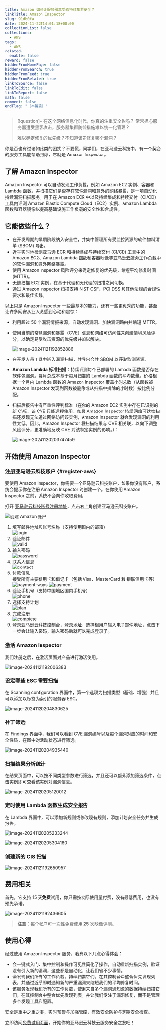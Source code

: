 ```yaml
---
title: Amazon 如何让服务器享受着持续集群安全？
linkTitle: Amazon Inspector
slug: 91db0fa
date: 2024-11-22T14:01:18+08:00
collectionList: false
collections:
  - AWS
tags:
  - AWS
related: 
  enable: false
reward: false
hiddenFromHomePage: false
hiddenFromSearch: true
hiddenFromFeed: true
hiddenFromRelated: true
linkToSource: false
linkToEdit: false
linkToReport: false
math: false
comment: false
endFlag: "（本篇完）"
---
```


> [!question]+ 在这个网络信息化时代，你真的注重安全性吗？
> 常常担心服务器遭受黑客攻击，服务器集群防御措施难以统一化管理？
>
> 难以确定修复的优先级？不知道该先修复哪个漏洞？

你是否也有过诸如此类的困扰？不要慌，同学们，在亚马逊云科技中，有一个契合的服务工具能帮助到你，它就是 Amazon Inspector。

<!--more-->

## 了解 Amazon Inspector

Amazon Inspector 可以自动发现工作负载，例如 Amazon EC2 实例、容器和 Lambda 函数，并扫描它们是否存在软件漏洞和意外的网络暴露，是一项自动化持续漏洞扫描服务，用于在 Amazon ECR 中以及持续集成和持续交付（CI/CD）工具内评测 Amazon Elastic Compute Cloud（EC2）实例、Amazon Lambda 函数和容器镜像以提高基础设施工作负载的安全性和合规性。

## 它能做些什么？

- 在开发周期的早期阶段纳入安全性，并集中管理所有受监控资源的软件物料清单 (SBOM) 导出。
- 近乎实时地检测亚马逊 ECR 和持续集成与持续交付 (CI/CD) 工具中的 Amazon EC2、Amazon Lambda 函数和容器映像等亚马逊云服务工作负载中的软件漏洞和意外网络暴露。
- 使用 Amazon Inspector 风险评分来确定修复的优先级，缩短平均修复时间 (MTTR)。
- 无缝扫描 EC2 实例，在基于代理和无代理的扫描之间切换。
- 通过 Amazon Inspector 扫描支持 NIST CSF、PCI DSS 和其他法规的合规性要求和最佳实践。

以上只是 Amazon Inspector 一些最基本的能力，还有一些更优秀的功能，甚至让许多网安从业人员感到心动和震惊：

- 利用超过 50 个漏洞情报来源，自动发现漏洞、加快漏洞路由并缩短 MTTR。
- 使用当前的常见漏洞和暴露（CVE）信息和网络可访问性来创建情境风险评分，以确定易受攻击资源的优先级并加以解决。

    ![image-20241121192852886](images/image-20241121192852886.webp)

- 在开发人员工具中嵌入漏洞扫描，并导出合并 SBOM 以获取监测资源。
- **Amazon Lambda 标准扫描**：持续评测每个已部署的 Lambda 函数是否存在软件包漏洞。每月总成本基于每月扫描的 Lambda 函数的平均数量。价格根据一个月内 Lambda 函数的 Amazon Inspector 覆盖小时总数（从函数被 Amazon Inspector 发现到函数被删除或从扫描中排除的小时数）按比例分配。
- 扫描后报告中有严重性评判标准（在你的 Amazon EC2 实例中存在已识别的新 CVE，该 CVE 只能远程使用。如果 Amazon Inspector 持续网络可达性扫描还发现无法通过网络访问该实例，Amazon Inspector 就会发现漏洞的利用性太低。因此，Amazon Inspector 将扫描结果与 CVE 相关联，以向下调整风险评分，更准确地反映 CVE 对该特定实例的影响。）：

    ![image-20241120203747459](images/image-20241120203747459.webp)

## 开始使用 Amazon Inspector

### 注册亚马逊云科技账户 {#register-aws}

要使用 Amazon Inspector，你需要一个亚马逊云科技账户，如果你没有账户，系统会提示你在注册 Amazon Inspector 时创建一个。在你使用 Amazon Inspector 之前，系统不会向你收取费用。

打开 [亚马逊云科技账号注册地址][trial-url]，点击右上角创建亚马逊云科技账户。

![创建 Amazon 账户](https://lruihao.cn/posts/aws-ec2/images/23_1693042834.png)

1. 填写邮件地址和账号名称（支持使用国内的邮箱）\
   ![login](https://lruihao.cn/posts/aws-ec2/images/23_1693043425.png)
2. 验证邮件\
   ![valid](https://lruihao.cn/posts/aws-ec2/images/23_1693043626.png)
3. 输入密码\
   ![password](https://lruihao.cn/posts/aws-ec2/images/23_1693043910.png)
4. 联系人信息\
   ![contact](https://lruihao.cn/posts/aws-ec2/images/23_1693044220.png)
5. 付款信息\
   接受所有主要信用卡和借记卡（包括 Visa、MasterCard 和 银联信用卡等）\
   ![payment-ways](https://lruihao.cn/posts/d1fc0c7/images/24_1720665206.webp)
   ![payment](https://lruihao.cn/posts/aws-ec2/images/23_1693044537.png)
6. 验证手机号（支持中国地区国内手机号）\
   ![phone](https://lruihao.cn/posts/aws-ec2/images/23_1693044806.png)
7. 选择支持计划\
   ![plan](https://lruihao.cn/posts/aws-ec2/images/23_1693045029.png)
8. 完成注册\
   ![complete](https://lruihao.cn/posts/aws-ec2/images/23_1693045100.png)
9. 登录亚马逊云科技控制台，[登录地址](https://console.aws.amazon.com/console/home?trk=56af0bad-f604-4f80-8f1a-f8a8b0d20118&sc_channel=sm&campaign=blog1352)，选择根用户输入电子邮件地址，点击下一步会让输入密码，输入密码后就可以完成登录了。

### 激活 Amazon Inspector

我们注册之后，在激活页面对产品进行激活使用。

![image-20241121192006383](images/image-20241121192006383.webp)

### 设定哪些 ESC 需要扫描

在 Scanning configuration 界面中，第一个选项为扫描类型（基础、增强）并且可以添加以标签为索引的服务器 ESC。

![image-20241120204830625](images/image-20241120204830625.webp)

### 补丁筛选

在 Findings 界面中，我们可以看到 CVE 漏洞编号以及每个漏洞对应的时间和安全性质，在图中对活动状态进行筛选。

![image-20241120204935440](images/image-20241120204935440.webp)

### 扫描结果分析统计

在结果页面中，可以按不同类型参数进行筛选，并且还可以额外添加筛选条件，点击实例即可查看该实例对漏洞信息。

![image-20241120205120012](images/image-20241120205120012.webp)

### 定时使用 Lambda 函数生成安全报告

在 Lambda 界面中，可以添加新规则或修改现有规则，添加计划安全任务并生成报告。

![image-20241120205233244](images/image-20241120205233244.webp)

![image-20241120205304160](images/image-20241120205304160.webp)

### 创建新的 CIS 扫描

![image-20241121192650957](images/image-20241121192650957.webp)

## 费用相关

首先，它支持 15 天**免费**试用，你只需按实际使用量付费，没有最低费用，也没有预先承诺。

![image-20241121192436605](images/image-20241121192436605.webp)

> **注意**：每个帐户可一次性免费使用 **25** 次映像评测。

## 使用心得

经过使用 Amazon Inspector 服务，我有以下几点心得体会：

- 会一键式入门、集中控制和操作可见性简化了操作，自动重新扫描实例，验证没有引入新的漏洞，这些都是自动化，让我们省不少事情。
- 会发现我们所有的工作负载，持续扫描它们，在其控制台中整合优先发现列表，并通过近乎即时通知新的严重漏洞来缩短我们的平均修复时间。
- 该服务发现我们所有的工作负载，使用来自多个漏洞通知源的数据持续扫描它们，在其控制台中整合优先发现列表，并让我们专注于漏洞修复，而不是管理多个发现工具和配置。

安全是重中之重之事，实时预警与加强管控，有效安全防护与定期安全检查。

立即访问[免费试用页面][trial-url]，开始你的亚马逊云科技云服务安全之旅吧！

<!-- link reference definition -->
[trial-url]: https://aws.amazon.com/cn/free/?trk=997abc29-fa8e-41bf-afa1-da66c3de023b&sc_channel=sm&campaign=blog1432
